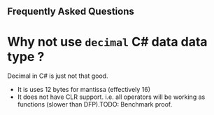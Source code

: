 ## Frequently Asked Questions

# Why not use `decimal` C# data data type ?

Decimal in C# is just not that good. 
* It is uses 12 bytes for mantissa (effectively 16)
* It does not have CLR support. i.e. all operators will be working as functions (slower than DFP).TODO: Benchmark proof.
